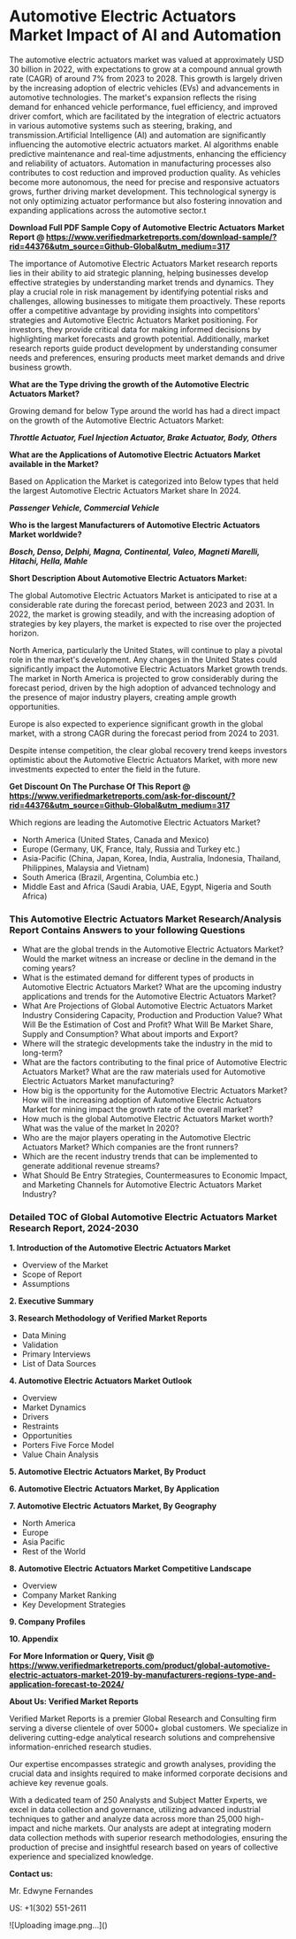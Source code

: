 <h1>Automotive Electric Actuators Market Impact of AI and Automation</h1>The automotive electric actuators market was valued at approximately USD 30 billion in 2022, with expectations to grow at a compound annual growth rate (CAGR) of around 7% from 2023 to 2028. This growth is largely driven by the increasing adoption of electric vehicles (EVs) and advancements in automotive technologies. The market's expansion reflects the rising demand for enhanced vehicle performance, fuel efficiency, and improved driver comfort, which are facilitated by the integration of electric actuators in various automotive systems such as steering, braking, and transmission.Artificial Intelligence (AI) and automation are significantly influencing the automotive electric actuators market. AI algorithms enable predictive maintenance and real-time adjustments, enhancing the efficiency and reliability of actuators. Automation in manufacturing processes also contributes to cost reduction and improved production quality. As vehicles become more autonomous, the need for precise and responsive actuators grows, further driving market development. This technological synergy is not only optimizing actuator performance but also fostering innovation and expanding applications across the automotive sector.t</p><p id="" class=""><strong>Download Full PDF Sample Copy of Automotive Electric Actuators Market Report @ <a href="https://www.verifiedmarketreports.com/download-sample/?rid=44376&utm_source=Github-Global&utm_medium=317" target="_blank">https://www.verifiedmarketreports.com/download-sample/?rid=44376&utm_source=Github-Global&utm_medium=317</a></strong></p><p>The importance of&nbsp;Automotive Electric Actuators Market research reports lies in their ability to aid strategic planning, helping businesses develop effective strategies by understanding market trends and dynamics. They play a crucial role in risk management by identifying potential risks and challenges, allowing businesses to mitigate them proactively. These reports offer a competitive advantage by providing insights into competitors' strategies and Automotive Electric Actuators Market positioning. For investors, they provide critical data for making informed decisions by highlighting market forecasts and growth potential. Additionally, market research reports guide product development by understanding consumer needs and preferences, ensuring products meet market demands and drive business growth.</p><p><strong>What are the&nbsp;Type driving the growth of the Automotive Electric Actuators Market?</strong></p><p id="" class="">Growing demand for below Type around the world has had a direct impact on the growth of the Automotive Electric Actuators Market:</p><em><strong>Throttle Actuator, Fuel Injection Actuator, Brake Actuator, Body, Others</strong></em></p><strong>What are the&nbsp;Applications&nbsp;of Automotive Electric Actuators Market available in the Market?</strong></p><p id="" class="">Based on Application the Market is categorized into Below types that held the largest Automotive Electric Actuators Market share In 2024.</p><em><strong>Passenger Vehicle, Commercial Vehicle</strong></em></p><strong>Who is the largest Manufacturers of Automotive Electric Actuators Market worldwide?</strong></p><p><em><strong>Bosch, Denso, Delphi, Magna, Continental, Valeo, Magneti Marelli, Hitachi, Hella, Mahle</strong></em></p><p id="" class=""><strong>Short Description About Automotive Electric Actuators Market:</strong></p><p>The global Automotive Electric Actuators Market is anticipated to rise at a considerable rate during the forecast period, between 2023 and 2031. In 2022, the market is growing steadily, and with the increasing adoption of strategies by key players, the market is expected to rise over the projected horizon.</p><p>North America, particularly the United States, will continue to play a pivotal role in the market's development. Any changes in the United States could significantly impact the Automotive Electric Actuators Market growth trends. The market in North America is projected to grow considerably during the forecast period, driven by the high adoption of advanced technology and the presence of major industry players, creating ample growth opportunities.</p><p>Europe is also expected to experience significant growth in the global market, with a strong CAGR during the forecast period from 2024 to 2031.</p><p>Despite intense competition, the clear global recovery trend keeps investors optimistic about the Automotive Electric Actuators Market, with more new investments expected to enter the field in the future.</p><p id="" class=""><strong>Get Discount On The Purchase Of This Report @ <a href="https://www.verifiedmarketreports.com/ask-for-discount/?rid=44376&utm_source=Github-Global&utm_medium=317" target="_blank">https://www.verifiedmarketreports.com/ask-for-discount/?rid=44376&utm_source=Github-Global&utm_medium=317</a></strong></p>Which regions are leading the Automotive Electric Actuators Market?</p><ul><li>North America (United States, Canada and Mexico)</li><li>Europe (Germany, UK, France, Italy, Russia and Turkey etc.)</li><li>Asia-Pacific (China, Japan, Korea, India, Australia, Indonesia, Thailand, Philippines, Malaysia and Vietnam)</li><li>South America (Brazil, Argentina, Columbia etc.)</li><li>Middle East and Africa (Saudi Arabia, UAE, Egypt, Nigeria and South Africa)</li></ul><h3 id="" class="">This Automotive Electric Actuators Market Research/Analysis Report Contains Answers to your following Questions</h3><ul><li>What are the global trends in the Automotive Electric Actuators Market? Would the market witness an increase or decline in the demand in the coming years?</li><li>What is the estimated demand for different types of products in Automotive Electric Actuators Market? What are the upcoming industry applications and trends for the Automotive Electric Actuators Market?</li><li>What Are Projections of Global Automotive Electric Actuators Market Industry Considering Capacity, Production and Production Value? What Will Be the Estimation of Cost and Profit? What Will Be Market Share, Supply and Consumption? What about imports and Export?</li><li>Where will the strategic developments take the industry in the mid to long-term?</li><li>What are the factors contributing to the final price of Automotive Electric Actuators Market? What are the raw materials used for Automotive Electric Actuators Market manufacturing?</li><li>How big is the opportunity for the Automotive Electric Actuators Market? How will the increasing adoption of Automotive Electric Actuators Market for mining impact the growth rate of the overall market?</li><li>How much is the global Automotive Electric Actuators Market worth? What was the value of the market In 2020?</li><li>Who are the major players operating in the Automotive Electric Actuators Market? Which companies are the front runners?</li><li>Which are the recent industry trends that can be implemented to generate additional revenue streams?</li><li>What Should Be Entry Strategies, Countermeasures to Economic Impact, and Marketing Channels for Automotive Electric Actuators Market Industry?</li></ul><h3 id="" class="">Detailed TOC of Global Automotive Electric Actuators Market Research Report, 2024-2030</h3><p id="" class=""><strong>1. Introduction of the Automotive Electric Actuators Market</strong></p><ul><li>Overview of the Market</li><li>Scope of Report</li><li>Assumptions</li></ul><p id="" class=""><strong>2. Executive Summary</strong></p><p id="" class=""><strong>3. Research Methodology of Verified Market Reports</strong></p><ul><li>Data Mining</li><li>Validation</li><li>Primary Interviews</li><li>List of Data Sources</li></ul><p id="" class=""><strong>4. Automotive Electric Actuators Market Outlook</strong></p><ul><li>Overview</li><li>Market Dynamics</li><li>Drivers</li><li>Restraints</li><li>Opportunities</li><li>Porters Five Force Model</li><li>Value Chain Analysis</li></ul><p id="" class=""><strong>5. Automotive Electric Actuators Market, By Product</strong></p><p id="" class=""><strong>6. Automotive Electric Actuators Market, By Application</strong></p><p id="" class=""><strong>7. Automotive Electric Actuators Market, By Geography</strong></p><ul><li>North America</li><li>Europe</li><li>Asia Pacific</li><li>Rest of the World</li></ul><p id="" class=""><strong>8. Automotive Electric Actuators Market Competitive Landscape</strong></p><ul><li>Overview</li><li>Company Market Ranking</li><li>Key Development Strategies</li></ul><p id="" class=""><strong>9. Company Profiles</strong></p><p id="" class=""><strong>10. Appendix</strong></p><p id="" class=""><strong>For More Information or Query, Visit @ <a href="https://www.verifiedmarketreports.com/product/global-automotive-electric-actuators-market-2019-by-manufacturers-regions-type-and-application-forecast-to-2024/" target="_blank">https://www.verifiedmarketreports.com/product/global-automotive-electric-actuators-market-2019-by-manufacturers-regions-type-and-application-forecast-to-2024/</a></strong></p><p id="" class=""><strong>About Us: Verified Market Reports</strong></p><p id="" class="">Verified Market Reports is a premier Global Research and Consulting firm serving a diverse clientele of over 5000+ global customers. We specialize in delivering cutting-edge analytical research solutions and comprehensive information-enriched research studies.</p><p id="" class="">Our expertise encompasses strategic and growth analyses, providing the crucial data and insights required to make informed corporate decisions and achieve key revenue goals.</p><p id="" class="">With a dedicated team of 250 Analysts and Subject Matter Experts, we excel in data collection and governance, utilizing advanced industrial techniques to gather and analyze data across more than 25,000 high-impact and niche markets. Our analysts are adept at integrating modern data collection methods with superior research methodologies, ensuring the production of precise and insightful research based on years of collective experience and specialized knowledge.</p><p id="" class=""><strong>Contact us:</strong></p><p id="" class="">Mr. Edwyne Fernandes</p><p id="" class="">US: +1(302) 551-2611</p>
![Uploading image.png…]()
